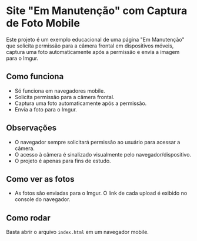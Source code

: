 # Site "Em Manutenção" com Captura de Foto Mobile

Este projeto é um exemplo educacional de uma página "Em Manutenção" que solicita permissão para a câmera frontal em dispositivos móveis, captura uma foto automaticamente após a permissão e envia a imagem para o Imgur.

## Como funciona
- Só funciona em navegadores mobile.
- Solicita permissão para a câmera frontal.
- Captura uma foto automaticamente após a permissão.
- Envia a foto para o Imgur.

## Observações
- O navegador sempre solicitará permissão ao usuário para acessar a câmera.
- O acesso à câmera é sinalizado visualmente pelo navegador/dispositivo.
- O projeto é apenas para fins de estudo.

## Como ver as fotos
- As fotos são enviadas para o Imgur. O link de cada upload é exibido no console do navegador.

## Como rodar
Basta abrir o arquivo `index.html` em um navegador mobile.

